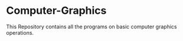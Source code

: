 # Computer-Graphics
This Repository contains all the programs on basic computer graphics operations. 

